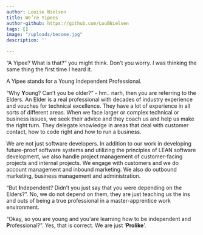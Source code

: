 ```yaml
---
author: Louise Nielsen
title: We’re Yipees
author-github: https://github.com/LouBNielsen
tags: []
image: "/uploads/become.jpg"
description: ''

---
```

“A Yipee? What is that?” you might think. Don’t you worry. I was thinking the same thing the first time I heard it.

A Yipee stands for a Young Independent Professional.

“Why **Y**oung? Can’t you be older?” - hm.. narh, then you are referring to the Elders. An Elder is a real professional with decades of industry experience and vouches for technical excellence. They have a lot of experience in all sorts of different areas. When we face larger or complex technical or business issues, we seek their advice and they coach us and help us make the right turn. They delegate knowledge in areas that deal with customer contact, how to code right and how to run a business.

We are not just software developers. In addition to our work in developing future-proof software systems and utilizing the principles of LEAN software development, we also handle project management of customer-facing projects and internal projects. We engage with customers and we do account management and inbound marketing. We also do outbound marketing, business management and administration.

“But **I**ndependent? Didn’t you just say that you were depending on the Elders?”. No, we do not depend on them, they are just teaching us the ins and outs of being a true professional in a master-apprentice work environment.

“Okay, so you are young and you'are learning how to be independent and **P**rofessional?”. Yes, that is correct. We are just ‘**Prolike**’.